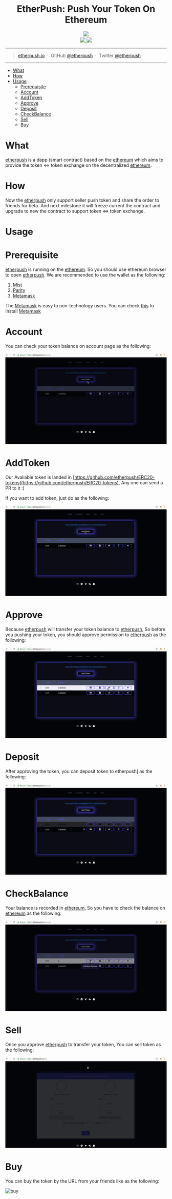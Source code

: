 
<h1 align="center">EtherPush: Push Your Token On Ethereum</h1>

<p align="center">
  <img src="https://cdn.rawgit.com/etherpush/logo/master/logo-large.png" width="300"/>
  <br />
  <a href="https://img.shields.io/badge/branch-master-brightgreen.svg?style=flat-square">
    <img src="https://img.shields.io/badge/branch-master-brightgreen.svg?style=flat-square" />
  </a>
  <a href="https://img.shields.io/badge/license-MIT-blue.svg">
    <img src="https://img.shields.io/badge/license-MIT-blue.svg" />
  </a>
</p>

---

> [etherpush.io](https://etherpush.io) &nbsp;&middot;&nbsp;
> GitHub [@etherpush](https://github.com/etherpush) &nbsp;&middot;&nbsp;
> Twitter [@etherpush](https://twitter.com/etherpush)

---

[etherpush]: https://etherpush.io
[ethereum]: https://ethereum.org
[Metamask]: https://metamask.io/
[Mist]:https://github.com/ethereum/mist/releases
[Parity]:https://github.com/paritytech/parity/releases

* [What](#what)
* [How](#how)
* [Usage](#usage)
  * [Prerequisite](#prerequisite)
  * [Account](#account)
  * [AddToken](#addtoken)
  * [Approve](#approve)
  * [Deposit](#Deposit)
  * [CheckBalance](#checkbalance)
  * [Sell](#sell)
  * [Buy](#buy)


# What
[etherpush] is a dapp (smart contract) based on the [ethereum] which aims to provide the token <=> token exchange on the decentralized [ethereum].

# How

Now the [etherpush] only support seller push token and share the order to friends for beta. And next milestone it will freeze current the contract and upgrade to new the contract to support token <=> token exchange.

# Usage

# Prerequisite

[etherpush] is running on the [ethereum]. So you should use ethereum browser to open [etherpush]. We are recommended to use the wallet as the following:
  1. [Mist](https://github.com/ethereum/mist/releases)
  2. [Parity](https://github.com/paritytech/parity/releases)
  3. [Metamask](https://metamask.io/)

The [Metamask](https://metamask.io/) is easy to non-technology users. You can check [this](/docs/metamask/install-en.md) to install [Metamask]

# Account

You can check your token balance on account page as the following:

![account](images/account.gif)

# AddToken

Our Avaliable token is landed in [https://github.com/etherpush/ERC20-tokens](https://github.com/etherpush/ERC20-tokens), Any one can send a PR to it :)

If you want to add token, just do as the following:

![addtoken](images/addtoken.gif)

# Approve

Because [etherpush] will transfer your token balance to [etherpush], So before you pushing your token, you should approve permission to [etherpush] as the following:

![approve](images/approve.gif)

# Deposit

After approving the token, you can deposit token to etherpush] as the following:

![deposit](images/deposit.gif)

# CheckBalance

Your balance is recorded in [ethereum], So you have to check the balance on [ethereum] as the following:

![checkbalance](images/checkbalance.gif)


# Sell

Once you approve [etherpush] to transfer your token, You can sell token as the following:

![sell](images/sell.gif)

# Buy

You can buy the token by the URL from your friends like []() as the following:

![buy](images/buy.gif)
